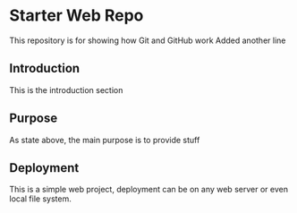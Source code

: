 # Starter Web Repo

This repository is for showing how Git and GitHub work
Added another line

## Introduction
This is the introduction section

## Purpose

As state above, the main purpose is to provide stuff

## Deployment

This is a simple web project, deployment can be on any web server or even local file system.
